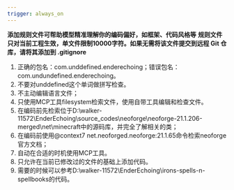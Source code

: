 ```yaml
---
trigger: always_on
---
```


**添加规则文件可帮助模型精准理解你的编码偏好，如框架、代码风格等**
**规则文件只对当前工程生效，单文件限制10000字符。如果无需将该文件提交到远程 Git 仓库，请将其添加到 .gitignore**

1. 正确的包名：com.unddefined.enderechoing；错误包名：com.undundefined.enderechoing。
2. 不要对unddefined这个单词做拼写检查。
3. 不主动编辑语言文件；
4. 只使用MCP工具filesystem检索文件，使用自带工具编辑和检查文件。
5. 在编码前先检索位于D:\walker-11572\EnderEchoing\source_codes\neoforge\neoforge-21.1.206-merged\net\minecraft中的源码库，并完全了解相关的类；
6. 在编码前使用@context7 net.neoforged.neoforge:21.1.65命令检索neoforge官方文档；
7. 自动在合适的时机使用MCP工具。
8. 只允许在当前已修改过的文件的基础上添加代码。
9. 需要的时候可以参考D:\walker-11572\EnderEchoing\irons-spells-n-spellbooks的代码。